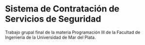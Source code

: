 # Sistema de Contratación de Servicios de Seguridad

Trabajo grupal final de la materia Programación III de la Facultad de Ingeniería de la Universidad de Mar del Plata.
